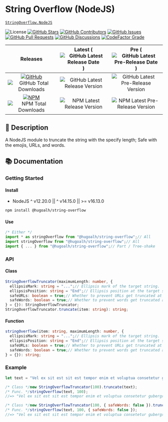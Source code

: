 # String Overflow (NodeJS)

[`StringOverflow.NodeJS`](https://github.com/hugoalh-studio/string-overflow-nodejs)

![License](https://img.shields.io/static/v1?label=License&message=MIT&style=flat-square "License")
[![GitHub Stars](https://img.shields.io/github/stars/hugoalh-studio/string-overflow-nodejs?label=Stars&logo=github&logoColor=ffffff&style=flat-square "GitHub Stars")](https://github.com/hugoalh-studio/string-overflow-nodejs/stargazers)
[![GitHub Contributors](https://img.shields.io/github/contributors/hugoalh-studio/string-overflow-nodejs?label=Contributors&logo=github&logoColor=ffffff&style=flat-square "GitHub Contributors")](https://github.com/hugoalh-studio/string-overflow-nodejs/graphs/contributors)
[![GitHub Issues](https://img.shields.io/github/issues-raw/hugoalh-studio/string-overflow-nodejs?label=Issues&logo=github&logoColor=ffffff&style=flat-square "GitHub Issues")](https://github.com/hugoalh-studio/string-overflow-nodejs/issues)
[![GitHub Pull Requests](https://img.shields.io/github/issues-pr-raw/hugoalh-studio/string-overflow-nodejs?label=Pull%20Requests&logo=github&logoColor=ffffff&style=flat-square "GitHub Pull Requests")](https://github.com/hugoalh-studio/string-overflow-nodejs/pulls)
[![GitHub Discussions](https://img.shields.io/github/discussions/hugoalh-studio/string-overflow-nodejs?label=Discussions&logo=github&logoColor=ffffff&style=flat-square "GitHub Discussions")](https://github.com/hugoalh-studio/string-overflow-nodejs/discussions)
[![CodeFactor Grade](https://img.shields.io/codefactor/grade/github/hugoalh-studio/string-overflow-nodejs?label=Grade&logo=codefactor&logoColor=ffffff&style=flat-square "CodeFactor Grade")](https://www.codefactor.io/repository/github/hugoalh-studio/string-overflow-nodejs)

| **Releases** | **Latest** (![GitHub Latest Release Date](https://img.shields.io/github/release-date/hugoalh-studio/string-overflow-nodejs?label=&style=flat-square "GitHub Latest Release Date")) | **Pre** (![GitHub Latest Pre-Release Date](https://img.shields.io/github/release-date-pre/hugoalh-studio/string-overflow-nodejs?label=&style=flat-square "GitHub Latest Pre-Release Date")) |
|:-:|:-:|:-:|
| [![GitHub](https://img.shields.io/badge/GitHub-181717?logo=github&logoColor=ffffff&style=flat-square "GitHub")](https://github.com/hugoalh-studio/string-overflow-nodejs/releases) ![GitHub Total Downloads](https://img.shields.io/github/downloads/hugoalh-studio/string-overflow-nodejs/total?label=&style=flat-square "GitHub Total Downloads") | ![GitHub Latest Release Version](https://img.shields.io/github/release/hugoalh-studio/string-overflow-nodejs?sort=semver&label=&style=flat-square "GitHub Latest Release Version") | ![GitHub Latest Pre-Release Version](https://img.shields.io/github/release/hugoalh-studio/string-overflow-nodejs?include_prereleases&sort=semver&label=&style=flat-square "GitHub Latest Pre-Release Version") |
| [![NPM](https://img.shields.io/badge/NPM-CB3837?logo=npm&logoColor=ffffff&style=flat-square "NPM")](https://www.npmjs.com/package/@hugoalh/string-overflow) ![NPM Total Downloads](https://img.shields.io/npm/dt/@hugoalh/string-overflow?label=&style=flat-square "NPM Total Downloads") | ![NPM Latest Release Version](https://img.shields.io/npm/v/@hugoalh/string-overflow/latest?label=&style=flat-square "NPM Latest Release Version") | ![NPM Latest Pre-Release Version](https://img.shields.io/npm/v/@hugoalh/string-overflow/pre?label=&style=flat-square "NPM Latest Pre-Release Version") |

## 📝 Description

A NodeJS module to truncate the string with the specify length; Safe with the emojis, URLs, and words.

## 📚 Documentation

### Getting Started

#### Install

- NodeJS ^ v12.20.0 || ^ v14.15.0 || >= v16.13.0

```sh
npm install @hugoalh/string-overflow
```

#### Use

```js
/* Either */
import * as stringOverflow from "@hugoalh/string-overflow";// All
import stringOverflow from "@hugoalh/string-overflow";// All
import { ... } from "@hugoalh/string-overflow";// Part / Tree-shake
```

### API

#### Class

```ts
StringOverflowTruncator(maximumLength: number, {
  ellipsisMark: string = "...";// Ellipsis mark of the target string.
  ellipsisPosition: string = "End";// Ellipsis position at the target string.
  safeURLs: boolean = true;// Whether to prevent URLs get truncated at the target string thus cause issues.
  safeWords: boolean = true;// Whether to prevent words get truncated at the target string.
} = {}): StringOverflowTruncator;
StringOverflowTruncator.truncate(item: string): string;
```

#### Function

```ts
stringOverflow(item: string, maximumLength: number, {
  ellipsisMark: string = "...";// Ellipsis mark of the target string.
  ellipsisPosition: string = "End";// Ellipsis position at the target string.
  safeURLs: boolean = true;// Whether to prevent URLs get truncated at the target string thus cause issues.
  safeWords: boolean = true;// Whether to prevent words get truncated at the target string.
} = {}): string;
```

### Example

```js
let text = "Vel ex sit est sit est tempor enim et voluptua consetetur gubergren gubergren ut. Amet dolores sit. Duo iriure vel dolore illum diam. Ea vero diam diam tincidunt molestie elitr te sed nisl ut vulputate tincidunt accusam sit sed. Amet sea dolore rebum amet accusam labore dolor no sadipscing labore. Sit erat sit sed voluptua tempor sit ea dolor et.";

/* Class */new StringOverflowTruncator(100).truncate(text);
/* Func. */stringOverflow(text, 100);
//=> "Vel ex sit est sit est tempor enim et voluptua consetetur gubergren gubergren ut. Amet dolores ..."

/* Class */new StringOverflowTruncator(100, { safeWords: false }).truncate(text);
/* Func. */stringOverflow(text, 100, { safeWords: false });
//=> "Vel ex sit est sit est tempor enim et voluptua consetetur gubergren gubergren ut. Amet dolores si..."
```
